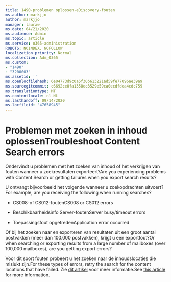 ```yaml
---
title: 1490-problemen oplossen-eDiscovery-fouten
ms.author: markjjo
author: markjjo
manager: lauraw
ms.date: 04/21/2020
ms.audience: Admin
ms.topic: article
ms.service: o365-administration
ROBOTS: NOINDEX, NOFOLLOW
localization_priority: Normal
ms.collection: Adm_O365
ms.custom:
- "1490"
- "3200003"
ms.assetid: ''
ms.openlocfilehash: 6e04773d9c0a5f30b613221ad59fe77096ae39a9
ms.sourcegitcommit: c6692ce0fa1358ec3529e59ca0ecdfdea4cdc759
ms.translationtype: MT
ms.contentlocale: nl-NL
ms.lasthandoff: 09/14/2020
ms.locfileid: "47658945"
---
```

# <a name="troubleshoot-content-search-errors"></a><span data-ttu-id="43feb-102">Problemen met zoeken in inhoud oplossen</span><span class="sxs-lookup"><span data-stu-id="43feb-102">Troubleshoot Content Search errors</span></span>

<span data-ttu-id="43feb-103">Ondervindt u problemen met het zoeken van inhoud of het verkrijgen van fouten wanneer u zoekresultaten exporteert?</span><span class="sxs-lookup"><span data-stu-id="43feb-103">Are you experiencing problems with Content Search or getting failures when you export search results?</span></span>

<span data-ttu-id="43feb-104">U ontvangt bijvoorbeeld het volgende wanneer u zoekopdrachten uitvoert?</span><span class="sxs-lookup"><span data-stu-id="43feb-104">For example, are you receiving the following when running searches?</span></span>

- <span data-ttu-id="43feb-105">CS008-of CS012-fouten</span><span class="sxs-lookup"><span data-stu-id="43feb-105">CS008 or CS012 errors</span></span>

- <span data-ttu-id="43feb-106">Beschikbaarheidsinfo Server-fouten</span><span class="sxs-lookup"><span data-stu-id="43feb-106">Server busy/timeout errors</span></span>

- <span data-ttu-id="43feb-107">Toepassingsfout opgetreden</span><span class="sxs-lookup"><span data-stu-id="43feb-107">Application error occurred</span></span>

<span data-ttu-id="43feb-108">Of bij het zoeken naar en exporteren van resultaten uit een groot aantal postvakken (meer dan 100.000 postvakken), krijgt u een exportfout?</span><span class="sxs-lookup"><span data-stu-id="43feb-108">Or when searching or exporting results from a large number of mailboxes (over 100,000 mailboxes), are you getting export errors?</span></span>

<span data-ttu-id="43feb-109">Voor dit soort fouten probeert u het zoeken naar de inhoudslocaties die mislukt zijn.</span><span class="sxs-lookup"><span data-stu-id="43feb-109">For these types of errors, retry the search for the content locations that have failed.</span></span> <span data-ttu-id="43feb-110">Zie  [dit artikel](https://docs.microsoft.com/microsoft-365/compliance/retry-failed-content-search) voor meer informatie.</span><span class="sxs-lookup"><span data-stu-id="43feb-110">See  [this article](https://docs.microsoft.com/microsoft-365/compliance/retry-failed-content-search) for more information.</span></span>
